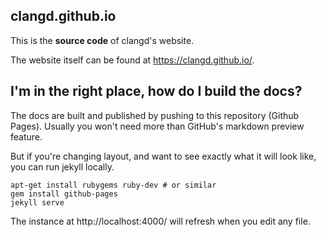 ## clangd.github.io

This is the **source code** of clangd's website.

The website itself can be found at https://clangd.github.io/.

## I'm in the right place, how do I build the docs?

The docs are built and published by pushing to this repository (Github Pages).
Usually you won't need more than GitHub's markdown preview feature.

But if you're changing layout, and want to see exactly what it will look like,
you can run jekyll locally.

```
apt-get install rubygems ruby-dev # or similar
gem install github-pages
jekyll serve
```

The instance at http://localhost:4000/ will refresh when you edit any file.
